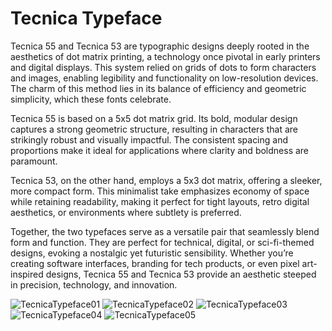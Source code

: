 # Tecnica Typeface


Tecnica 55 and Tecnica 53 are typographic designs deeply rooted in the aesthetics of dot matrix printing, a technology once pivotal in early printers and digital displays. This system relied on grids of dots to form characters and images, enabling legibility and functionality on low-resolution devices. The charm of this method lies in its balance of efficiency and geometric simplicity, which these fonts celebrate.

Tecnica 55 is based on a 5x5 dot matrix grid. Its bold, modular design captures a strong geometric structure, resulting in characters that are strikingly robust and visually impactful. The consistent spacing and proportions make it ideal for applications where clarity and boldness are paramount.

Tecnica 53, on the other hand, employs a 5x3 dot matrix, offering a sleeker, more compact form. This minimalist take emphasizes economy of space while retaining readability, making it perfect for tight layouts, retro digital aesthetics, or environments where subtlety is preferred.

Together, the two typefaces serve as a versatile pair that seamlessly blend form and function. They are perfect for technical, digital, or sci-fi-themed designs, evoking a nostalgic yet futuristic sensibility. Whether you’re creating software interfaces, branding for tech products, or even pixel art-inspired designs, Tecnica 55 and Tecnica 53 provide an aesthetic steeped in precision, technology, and innovation.




![TecnicaTypeface01](https://github.com/user-attachments/assets/5cdbc083-f003-4f1a-8051-14b17b9e95a5)
![TecnicaTypeface02](https://github.com/user-attachments/assets/aa2fc0b8-333c-456b-9333-65a595b6c40d)
![TecnicaTypeface03](https://github.com/user-attachments/assets/70871aa8-ddc8-4355-ace7-5898f1147b7e)
![TecnicaTypeface04](https://github.com/user-attachments/assets/bd9bcae0-074d-4c5a-aae8-4868497fe2b9)
![TecnicaTypeface05](https://github.com/user-attachments/assets/43032b5a-b59d-4f5d-8284-053a14d9d4d6)
